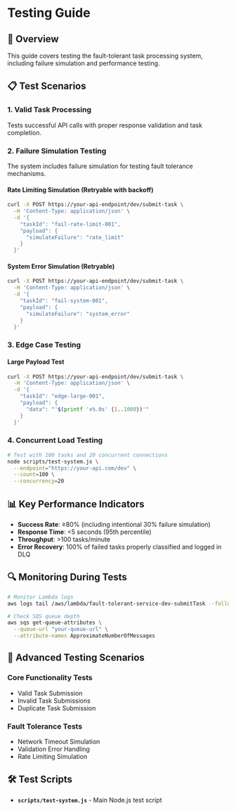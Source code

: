 # Testing Guide

## 🧪 Overview

This guide covers testing the fault-tolerant task processing system, including failure simulation and performance testing.

## 📋 Test Scenarios

### 1. Valid Task Processing
Tests successful API calls with proper response validation and task completion.

### 2. Failure Simulation Testing
The system includes failure simulation for testing fault tolerance mechanisms.

#### Rate Limiting Simulation (Retryable with backoff)
```bash
curl -X POST https://your-api-endpoint/dev/submit-task \
  -H 'Content-Type: application/json' \
  -d '{
    "taskId": "fail-rate-limit-001",
    "payload": {
      "simulateFailure": "rate_limit"
    }
  }'
```

#### System Error Simulation (Retryable)
```bash
curl -X POST https://your-api-endpoint/dev/submit-task \
  -H 'Content-Type: application/json' \
  -d '{
    "taskId": "fail-system-001",
    "payload": {
      "simulateFailure": "system_error"
    }
  }'
```

### 3. Edge Case Testing

#### Large Payload Test
```bash
curl -X POST https://your-api-endpoint/dev/submit-task \
  -H 'Content-Type: application/json' \
  -d '{
    "taskId": "edge-large-001",
    "payload": {
      "data": "'$(printf 'x%.0s' {1..1000})'"
    }
  }'
```

### 4. Concurrent Load Testing

```bash
# Test with 100 tasks and 20 concurrent connections
node scripts/test-system.js \
  --endpoint="https://your-api.com/dev" \
  --count=100 \
  --concurrency=20
```

## 📊 Key Performance Indicators
- **Success Rate**: ≥80% (including intentional 30% failure simulation)
- **Response Time**: <5 seconds (95th percentile)
- **Throughput**: >100 tasks/minute
- **Error Recovery**: 100% of failed tasks properly classified and logged in DLQ

## 🔍 Monitoring During Tests

```bash
# Monitor Lambda logs
aws logs tail /aws/lambda/fault-tolerant-service-dev-submitTask --follow

# Check SQS queue depth
aws sqs get-queue-attributes \
  --queue-url "your-queue-url" \
  --attribute-names ApproximateNumberOfMessages
```

## 🧪 Advanced Testing Scenarios

### Core Functionality Tests
- Valid Task Submission
- Invalid Task Submissions
- Duplicate Task Submission

### Fault Tolerance Tests
- Network Timeout Simulation
- Validation Error Handling
- Rate Limiting Simulation

## 🛠️ Test Scripts

- **`scripts/test-system.js`** - Main Node.js test script

